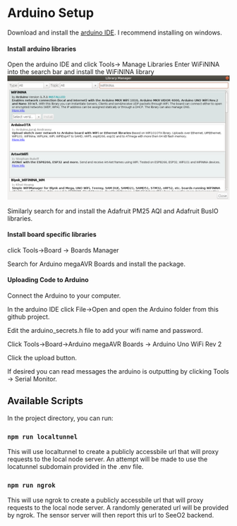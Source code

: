 # Arduino Setup

Download and install the [arduino IDE](https://www.arduino.cc/en/main/software). I recommend installing on windows.

#### Install arduino libraries
Open the arduino IDE and click Tools-> Manage Libraries
Enter WiFiNINA into the search bar and install the WiFiNINA library
!["ArduinoLibraryInstall"](https://github.com/kong5000/SeeO2-sensor-server/blob/master/docs/arduino_library.png?raw=true)

Similarly search for and install the Adafruit PM25 AQI and Adafruit BusIO libraries. 

#### Install board specific libraries
click Tools->Board -> Boards Manager

Search for Arduino megaAVR Boards and install the package.

#### Uploading Code to Arduino
Connect the Arduino to your computer.

In the arduino IDE click File->Open and open the Arduino folder from this github project.

Edit the arduino_secrets.h file to add your wifi name and password.

Click Tools->Board->Arduino megaAVR Boards -> Arduino Uno WiFi Rev 2

Click the upload button.

If desired you can read messages the arduino is outputting by clicking Tools -> Serial Monitor.

## Available Scripts

In the project directory, you can run:

### `npm run localtunnel`

This will use localtunnel to create a publicly accessbile url that will proxy requests to the local node server. An attempt will be made to use the locatunnel subdomain provided in the .env file.

### `npm run ngrok`

This will use ngrok to create a publicly accessbile url that will proxy requests to the local node server. A randomly generated url will be provided by ngrok. The sensor server will then report this url to SeeO2 backend.